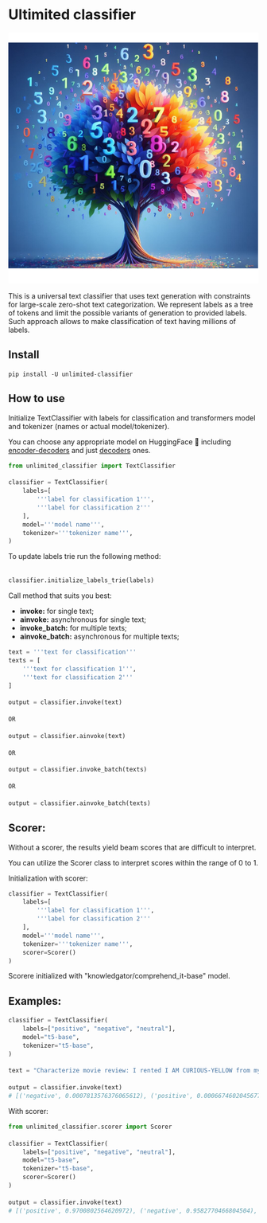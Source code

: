 # Ultimited classifier

![Tree](images/tree.jpeg)

This is a universal text classifier that uses text generation with constraints for large-scale zero-shot text categorization. We represent labels as a tree of tokens and limit the possible variants of generation to provided labels. Such approach allows to make classification of text having millions of labels. 

## Install

``` console
pip install -U unlimited-classifier
```

## How to use

Initialize TextClassifier with labels for classification and transformers model and tokenizer (names or actual model/tokenizer).

You can choose any appropriate model on HuggingFace 🤗 including [encoder-decoders](https://huggingface.co/models?pipeline_tag=text2text-generation&sort=trending) and just [decoders](https://huggingface.co/models?pipeline_tag=text-generation&sort=trending) ones. 


``` python
from unlimited_classifier import TextClassifier

classifier = TextClassifier(
    labels=[
        '''label for classification 1''',
        '''label for classification 2'''    
    ],
    model='''model name''',
    tokenizer='''tokenizer name''',
)
```

To update labels trie run the following method:
```python

classifier.initialize_labels_trie(labels)

```

Call method that suits you best:

- **invoke:** for single text;
- **ainvoke:** asynchronous for single text;
- **invoke_batch:** for multiple texts;
- **ainvoke_batch:** asynchronous for multiple texts;

``` python
text = '''text for classification'''
texts = [
    '''text for classification 1''',
    '''text for classification 2'''
]

output = classifier.invoke(text)

OR

output = classifier.ainvoke(text)

OR

output = classifier.invoke_batch(texts)

OR

output = classifier.ainvoke_batch(texts)
```

## Scorer:

Without a scorer, the results yield beam scores that are difficult to interpret.

You can utilize the Scorer class to interpret scores within the range of 0 to 1.

Initialization with scorer:

``` python
classifier = TextClassifier(
    labels=[
        '''label for classification 1''',
        '''label for classification 2'''    
    ],
    model='''model name''',
    tokenizer='''tokenizer name''',
    scorer=Scorer()
)
```

Scorere initialized with "knowledgator/comprehend_it-base" model.

## Examples:

``` python
classifier = TextClassifier(
    labels=["positive", "negative", "neutral"],
    model="t5-base",
    tokenizer="t5-base",
)

text = "Characterize movie review: I rented I AM CURIOUS-YELLOW from my video store because of all the controversy that surrounded it when it was first released in 1967. I also heard that at first it was seized by U.S. customs if it ever tried to enter this country, therefore being a fan of films considered controversial I really had to see this for myself.<br /><br />The plot is centered around a young Swedish drama student named Lena who wants to learn everything she can about life. In particular she wants to focus her attentions to making some sort of documentary on what the average Swede thought about certain political issues such as the Vietnam War and race issues in the United States. In between asking politicians and ordinary denizens of Stockholm about their opinions on politics, she has sex with her drama teacher, classmates, and married men. What kills me about I AM CURIOUS-YELLOW is that 40 years ago, this was considered pornographic. Really, the sex and nudity scenes are few and far between, even then it\"s not shot like some cheaply made porno. While my countrymen mind find it shocking, in reality sex and nudity are a major staple in Swedish cinema. Even Ingmar Bergman, arguably their answer to good old boy John Ford, had sex scenes in his films. I do commend the filmmakers for the fact that any sex shown in the film is shown for artistic purposes rather than just to shock people and make money to be shown in pornographic theaters in America. I AM CURIOUS-YELLOW is a good film for anyone wanting to study the meat and potatoes (no pun intended) of Swedish cinema. But really, this film doesn\"t have much of a plot."

output = classifier.invoke(text)
# [('negative', 0.0007813576376065612), ('positive', 0.0006674602045677602), ('neutral', 0.00023184997553471476)]
```

With scorer:

``` python
from unlimited_classifier.scorer import Scorer

classifier = TextClassifier(
    labels=["positive", "negative", "neutral"],
    model="t5-base",
    tokenizer="t5-base",
    scorer=Scorer()
)

output = classifier.invoke(text)
# [('positive', 0.9700802564620972), ('negative', 0.9582770466804504), ('neutral', 0.6801289319992065)]
```